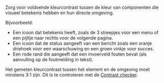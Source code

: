 <!-- @license CC0-1.0 -->

Zorg voor voldoende kleurcontrast tussen de kleur van componenten die visueel betekenis hebben en hun directe omgeving.

Bijvoorbeeld:

- Een icoon dat betekenis heeft, zoals de 3 streepjes voor een menu of een pijltje naar rechts voor de volgende pagina.
- Een icoon dat de status aangeeft van een bericht zoals een oranje driehoek voor een waarschuwing en een groen vinkje voor succes.
- Een rode rand die aangeeft dat een invoerveld fouten bevat (als aanvulling op de foutmelding in tekst).

Het gemeten kleurcontrast tussen het element en de omgeving moet minstens 3:1 zijn. Dit is te controleren met de [Contrast checker](https://nldesignsystem.nl/contrast/).
